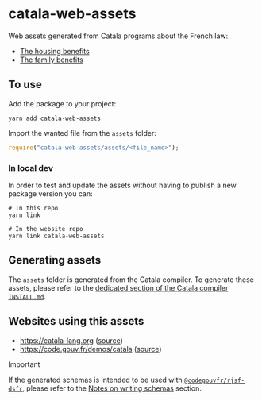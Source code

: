 # catala-web-assets

Web assets generated from Catala programs about the French law:

- [The housing benefits](https://github.com/CatalaLang/catala/tree/master/examples/aides_logement)
- [The family benefits](https://github.com/CatalaLang/catala/tree/master/examples/allocations_familiales)

## To use

Add the package to your project:

```
yarn add catala-web-assets
```

Import the wanted file from the `assets` folder:

```js
require("catala-web-assets/assets/<file_name>");
```

### In local dev

In order to test and update the assets without having to publish a new package
version you can:

```
# In this repo
yarn link

# In the website repo
yarn link catala-web-assets
```

## Generating assets

The `assets` folder is generated from the Catala compiler. To generate these
assets, please refer to the [dedicated section of the Catala compiler
`INSTALL.md`](https://github.com/CatalaLang/catala/blob/master/INSTALL.md#generating-website-assets).

## Websites using this assets

- https://catala-lang.org ([source](https://github.com/CatalaLang/catala-website))
- https://code.gouv.fr/demos/catala ([source](https://github.com/CatalaLang/catala-dsfr))

> [!IMPORTANT]
> If the generated schemas is intended to be used with
> [`@codegouvfr/rjsf-dsfr`](https://github.com/codegouvfr/rjsf-dsfr), please
> refer to the [Notes on writing
> schemas](https://github.com/codegouvfr/rjsf-dsfr?tab=readme-ov-file#notes-on-writing-schemas)
> section.
